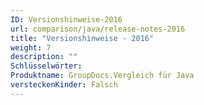 ```yaml
---
ID: Versionshinweise-2016
url: comparison/java/release-notes-2016
title: "Versionshinweise - 2016"
weight: 7
description: ""
Schlüsselwörter:
Produktname: GroupDocs.Vergleich für Java
versteckenKinder: Falsch
---
```


